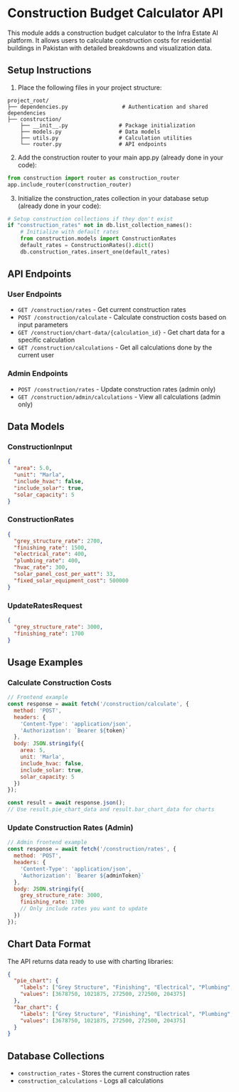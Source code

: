 # Construction Budget Calculator API

This module adds a construction budget calculator to the Infra Estate AI platform. It allows users to calculate construction costs for residential buildings in Pakistan with detailed breakdowns and visualization data.

## Setup Instructions

1. Place the following files in your project structure:

```
project_root/
├── dependencies.py                 # Authentication and shared dependencies
├── construction/
    ├── __init__.py                # Package initialization
    ├── models.py                  # Data models
    ├── utils.py                   # Calculation utilities
    └── router.py                  # API endpoints
```

2. Add the construction router to your main app.py (already done in your code):

```python
from construction import router as construction_router
app.include_router(construction_router)
```

3. Initialize the construction_rates collection in your database setup (already done in your code):

```python
# Setup construction collections if they don't exist
if "construction_rates" not in db.list_collection_names():
    # Initialize with default rates
    from construction.models import ConstructionRates
    default_rates = ConstructionRates().dict()
    db.construction_rates.insert_one(default_rates)
```

## API Endpoints

### User Endpoints

- `GET /construction/rates` - Get current construction rates
- `POST /construction/calculate` - Calculate construction costs based on input parameters
- `GET /construction/chart-data/{calculation_id}` - Get chart data for a specific calculation
- `GET /construction/calculations` - Get all calculations done by the current user

### Admin Endpoints

- `POST /construction/rates` - Update construction rates (admin only)
- `GET /construction/admin/calculations` - View all calculations (admin only)

## Data Models

### ConstructionInput
```json
{
  "area": 5.0,
  "unit": "Marla",
  "include_hvac": false,
  "include_solar": true,
  "solar_capacity": 5
}
```

### ConstructionRates
```json
{
  "grey_structure_rate": 2700,
  "finishing_rate": 1500,
  "electrical_rate": 400,
  "plumbing_rate": 400, 
  "hvac_rate": 300,
  "solar_panel_cost_per_watt": 33,
  "fixed_solar_equipment_cost": 500000
}
```

### UpdateRatesRequest
```json
{
  "grey_structure_rate": 3000,
  "finishing_rate": 1700
}
```

## Usage Examples

### Calculate Construction Costs

```javascript
// Frontend example
const response = await fetch('/construction/calculate', {
  method: 'POST',
  headers: {
    'Content-Type': 'application/json',
    'Authorization': `Bearer ${token}`
  },
  body: JSON.stringify({
    area: 5,
    unit: 'Marla',
    include_hvac: false,
    include_solar: true,
    solar_capacity: 5
  })
});

const result = await response.json();
// Use result.pie_chart_data and result.bar_chart_data for charts
```

### Update Construction Rates (Admin)

```javascript
// Admin frontend example
const response = await fetch('/construction/rates', {
  method: 'POST',
  headers: {
    'Content-Type': 'application/json',
    'Authorization': `Bearer ${adminToken}`
  },
  body: JSON.stringify({
    grey_structure_rate: 3000,
    finishing_rate: 1700
    // Only include rates you want to update
  })
});
```

## Chart Data Format

The API returns data ready to use with charting libraries:

```json
{
  "pie_chart": {
    "labels": ["Grey Structure", "Finishing", "Electrical", "Plumbing", "HVAC"],
    "values": [3678750, 1021875, 272500, 272500, 204375]
  },
  "bar_chart": {
    "labels": ["Grey Structure", "Finishing", "Electrical", "Plumbing", "HVAC"],
    "values": [3678750, 1021875, 272500, 272500, 204375]
  }
}
```

## Database Collections

- `construction_rates` - Stores the current construction rates
- `construction_calculations` - Logs all calculations